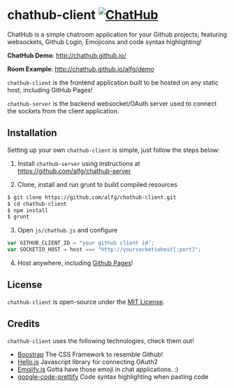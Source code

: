 # chathub-client [![ChatHub](http://img.shields.io/badge/ChatHub-connect-blue.svg)](http://chathub.github.io)

ChatHub is a simple chatroom application for your Github projects; featuring websockets, Github Login, Emojicons and code syntax highlighting!

**ChatHub Demo**: http://chathub.github.io/

**Room Example**: http://chathub.github.io/alfg/demo

`chathub-client` is the frontend application built to be hosted on any static host, including GitHub Pages!

`chathub-server` is the backend websocket/OAuth server used to connect the sockets from the client application.



## Installation

Setting up your own `chathub-client` is simple, just follow the steps below:

1) Install `chathub-server` using instructions at https://github.com/alfg/chathub-server

2) Clone, install and run grunt to build compiled resources

```bash
$ git clone https://github.com/alfg/chathub-client.git
$ cd chathub-client
$ npm install
$ grunt
```

3) Open `js/chathub.js` and configure

```javascript
var GITHUB_CLIENT_ID = "your github client id";
var SOCKETIO_HOST = host === "http://yoursocketiohost[:port]";
```

4) Host anywhere, including [Github Pages](https://pages.github.com/)!


## License
`chathub-client` is open-source under the [MIT License][1].

## Credits
`chathub-client` uses the following technologies, check them out!
* [Boostrap][2] The CSS Framework to resemble Github!
* [Hello.js][3] Javascript library for connecting OAuth2
* [Emojify.js][4] Gotta have those emoji in chat applications. :)
* [google-code-prettify][5] Code syntax highlighting when pasting code



[1]: http://opensource.org/licenses/MIT
[2]: http://getbootstrap.com/
[3]: https://github.com/MrSwitch/hello.js/
[4]: http://hassankhan.github.io/emojify.js/
[5]: https://code.google.com/p/google-code-prettify/
